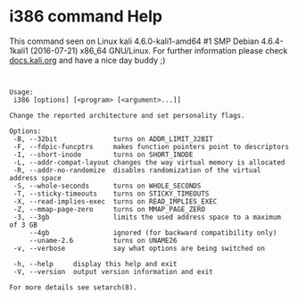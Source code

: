# i386 command Help
 
 This command seen on Linux kali 4.6.0-kali1-amd64 #1 SMP Debian 4.6.4-1kali1 (2016-07-21) x86_64 GNU/Linux. For further information please check [docs.kali.org](docs.kali.org) and have a nice day buddy ;) 

~~~


Usage:
 i386 [options] [<program> [<argument>...]]

Change the reported architecture and set personality flags.

Options:
 -B, --32bit              turns on ADDR_LIMIT_32BIT
 -F, --fdpic-funcptrs     makes function pointers point to descriptors
 -I, --short-inode        turns on SHORT_INODE
 -L, --addr-compat-layout changes the way virtual memory is allocated
 -R, --addr-no-randomize  disables randomization of the virtual address space
 -S, --whole-seconds      turns on WHOLE_SECONDS
 -T, --sticky-timeouts    turns on STICKY_TIMEOUTS
 -X, --read-implies-exec  turns on READ_IMPLIES_EXEC
 -Z, --mmap-page-zero     turns on MMAP_PAGE_ZERO
 -3, --3gb                limits the used address space to a maximum of 3 GB
     --4gb                ignored (for backward compatibility only)
     --uname-2.6          turns on UNAME26
 -v, --verbose            say what options are being switched on

 -h, --help     display this help and exit
 -V, --version  output version information and exit

For more details see setarch(8).

~~~
